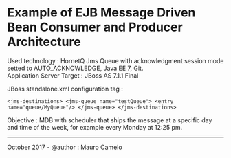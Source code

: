 # Example of EJB Message Driven Bean Consumer and Producer Architecture

Used technology : HornetQ Jms Queue with acknowledgment session mode setted to AUTO_ACKNOWLEDGE, Java EE 7, Git. <br>
Application Server Target : JBoss AS 7.1.1.Final

JBoss standalone.xml configuration tag :

`<jms-destinations>
    <jms-queue name="testQueue">
         <entry name="queue/MyQueue"/>
    </jms-queue>
</jms-destinations>`

Objective : MDB with scheduler that ships the message at a specific day and time of the week, for example every Monday at 12:25 pm.
____________________________________

October 2017 - @author : Mauro Camelo

